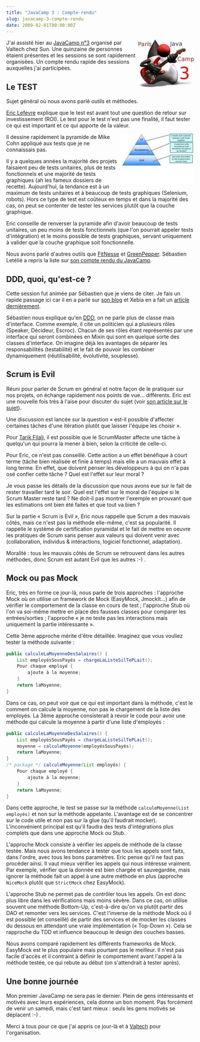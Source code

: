 ```yaml
---
title: "JavaCamp 3 : Compte-rendu"
slug: javacamp-3-compte-rendu
date: 2009-02-01T00:00:00Z
---
```


<img src="/assets/images/posts/2009/02/parisjavacamp3.jpg" style="float:right"/>

J'ai assisté hier au [JavaCamp n°3](http://barcamp.org/JavaCampParis3) organisé par Valtech chez Sun. Une quinzaine de personnes étaient présentes et les sessions se sont rapidement organisées. Un compte rendu rapide des sessions auxquelles j'ai participées.

## Le TEST

Sujet général où nous avons parlé outils et méthodes.

[Eric Lefevre](http://ericlefevre.net/wordpress/) explique que le test est avant tout une question de retour sur investissement (ROI). Le test pour le test n'est pas une finalité, il faut tester ce qui est important et ce qui apporte de la valeur.

<img src="/assets/images/posts/2009/02/cohn.jpg" style="float:right"/>

Il dessine rapidement la pyramide de Mike Cohn appliqué aux tests que je ne connaissais pas.

Il y a quelques années la majorité des projets faisaient peu de tests unitaires, plus de tests fonctionnels et une majorité de tests graphiques (ah les fameux dossiers de recette). Aujourd'hui, la tendance est à un maximum de tests unitaires et à beaucoup de tests graphiques (Selenium, robots). Hors ce type de test est coûteux en temps et dans la majorité des cas, on peut se contenter de tester les services plutôt que la couche graphique.

Eric conseille de renverser la pyramide afin d'avoir beaucoup de tests unitaires, un peu moins de tests fonctionnels (que l'on pourrait appeler tests d'intégration) et le moins possible de tests graphiques, servant uniquement à valider que la couche graphique soit fonctionnelle.

Nous avons parlé d'autres outils que [FitNesse](http://fitnesse.org/) et [GreenPepper](http://www.greenpeppersoftware.com). Sébastien Letélié a repris la liste sur [son compte rendu du JavaCamp](http://www.itaware.eu/2009/01/31/javacamp-iii-tdd-et-ddd/).

## DDD, quoi, qu'est-ce ?

Cette session fut animée par Sébastien que je viens de citer. Je fais un rapide passage ici car il en a parlé sur [son blog](http://www.itaware.eu/2008/08/24/programmation-orientee-composite/) et Xebia en a fait un [article dernièrement](http://blog.xebia.fr/2009/01/28/ddd-la-conception-qui-lie-le-fonctionnel-et-le-code/).

Sébastien nous explique qu'en [DDD](http://en.wikipedia.org/wiki/Domain-driven_design), on ne parle plus de classe mais d'interface. Comme exemple, il cite un politicien qui a plusieurs rôles (Speaker, Décideur, Escroc). Chacun de ses rôles étant représentés par une interface qui seront combinées en Mixin qui sont en quelque sorte des classes d'interface. On imagine déjà les avantages de séparer les responsabilités (testabilité) et le fait de pouvoir les combiner dynamiquement (réutilisabilité, évolutivité, souplesse).

## Scrum is Evil

Réuni pour parler de Scrum en général et notre façon de le pratiquer sur nos projets, on échange rapidement nos points de vue... différents. Eric est une nouvelle fois très à l'aise pour discuter du sujet (voir [son article sur le sujet](http://ericlefevre.net/wordpress/2008/10/07/scrum-is-evil/)).

Une discussion est lancée sur la question « est-il possible d'affecter certaines tâches d'une itération plutôt que laisser l'équipe les choisir ».

Pour [Tarik Filali](http://www.insideit.fr), il est possible que le ScrumMaster affecte une tâche à quelqu'un qui pourra la mener à bien, selon la criticité de celle-ci.

Pour Eric, ce n'est pas conseillé. Cette action a un effet bénéfique à court terme (tâche bien réalisée et finie à temps) mais elle a un mauvais effet à long terme. En effet, que doivent penser les développeurs à qui on n'a pas osé confier cette tâche ? Quel est l'effet sur leur moral ?

Je vous passe les détails de la discussion que nous avons eue sur le fait de rester travailler tard le soir. Quel est l'effet sur le moral de l'équipe si le Scrum Master reste tard ? Ne doit-il pas montrer l'exemple en prouvant que les estimations ont bien été faites et que tout va bien ?

Sur la partie « Scrum is Evil », Eric nous rappelle que Scrum a des mauvais côtés, mais ce n'est pas la méthode elle-même, c'est sa popularité. Il rappelle le système de certification pyramidal et le fait de mettre en oeuvre les pratiques de Scrum sans penser aux valeurs qui doivent venir avec (collaboration, individus & intéractions, logiciel fonctionnel, adaptation).

Moralité : tous les mauvais côtés de Scrum se retrouvent dans les autres méthodes, donc Scrum est autant Evil que les autres :-) .

## Mock ou pas Mock

Eric, très en forme ce jour-là, nous parle de trois approches :
l'approche Mock où on utilise un framework de Mock (EasyMock, JmockIt...) afin de vérifier le comportement de la classe en cours de test ;
l'approche Stub où l'on va soi-même mettre en place des fausses classes pour comparer les entrées/sorties ;
l'approche « je ne teste pas les interactions mais uniquement la partie intéressante ».

Cette 3ème approche mérite d'être détaillée.
Imaginez que vous vouliez tester la méthode suivante :

```java
public calculeLaMoyenneDesSalaires() {
    List employésSousPayés = chargeLaListeSilTePLait();
    Pour chaque employé {
        ajoute à la moyenne;
    }
    return laMoyenne;
}
```

Dans ce cas, on peut voir que ce qui est important dans la méthode, c'est le comment on calcule la moyenne, non pas le chargement de la liste des employés. La 3ème approche consisterait à revoir le code pour avoir une méthode qui calcule la moyenne à partir d'une liste d'employés :

```java
public calculeLaMoyenneDesSalaires() {
    List employésSousPayés = chargeLaListeSilTePLait();
    moyenne = calculeMoyenne(employésSousPayés);
    return laMoyenne;
}
/* package */ calculeMoyenne(List employés) {
    Pour chaque employé {
        ajoute à la moyenne;
    }
    return laMoyenne;
}
```

Dans cette approche, le test se passe sur la méthode `calculeMoyenne(List employés)` et non sur la méthode appelante. L'avantage est de se concentrer sur le code utile et non pas sur la glue (qu'il faudrait mocker). L'inconvénient principal est qu'il faudra des tests d'intégrations plus complets que dans une approche Mock ou Stub.

L'approche Mock consiste à vérifier les appels de méthode de la classe testée. Mais nous avons tendance à tester que tous les appels sont faits, dans l'ordre, avec tous les bons paramètres. Eric pense qu'il ne faut pas procéder ainsi. Il vaut mieux vérifier les appels qui nous intéresse vraiment. Par exemple, vérifier que la donnée est bien chargée et sauvegardée, mais ignorer la méthode fait un appel à une autre méthode en plus (approche `NiceMock` plutôt que `StrictMock` chez EasyMock).

L'approche Stub ne permet pas de contrôler tous les appels. On est donc plus libre dans les vérifications mais moins sévère. Dans ce cas, on utilise souvent une méthode Bottom-Up, c'est-à-dire qu'on va plutôt partir des DAO et remonter vers les services. C'est l'inverse de la méthode Mock où il est possible (et conseillé) de partir des services et de mocker les classes du dessous en attendant une vraie implémentation (« Top-Down »). Cela se rapproche du TDD et influence beaucoup le design des couches basses.

Nous avons comparé rapidement les différents frameworks de Mock. EasyMock est le plus populaire mais pourtant pas le meilleur. Il n'est pas facile d'accès et il contraint à définir le comportement avant l'appel à la méthode testée, ce qui rebute au début (on s'attendrait à tester après).

## Une bonne journée

Mon premier JavaCamp ne sera pas le dernier. Plein de gens intéressants et motivés avec leurs expériences, cela donne un bon moment. Pas forcément de venir un samedi, mais c'est tant mieux : seuls les gens motivés se déplacent :-) .

Merci à tous pour ce que j'ai appris ce jour-là et à [Valtech](http://valtech.fr) pour l'organisation.
